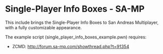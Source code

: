 # Single-Player Info Boxes - SA-MP

This include brings the Single-Player Info Boxes to San Andreas Multiplayer, with a fully customizable appearance.

The example script (single_player_info_boxes_example.pwn) requires:
* ZCMD: http://forum.sa-mp.com/showthread.php?t=91354
